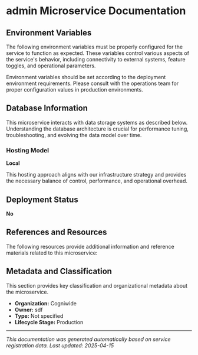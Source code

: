 # admin Microservice Documentation

## Environment Variables

The following environment variables must be properly configured for the service to function as expected. These variables control various aspects of the service's behavior, including connectivity to external systems, feature toggles, and operational parameters.

Environment variables should be set according to the deployment environment requirements. Please consult with the operations team for proper configuration values in production environments.

## Database Information

This microservice interacts with data storage systems as described below. Understanding the database architecture is crucial for performance tuning, troubleshooting, and evolving the data model over time.

### Hosting Model

**Local**

This hosting approach aligns with our infrastructure strategy and provides the necessary balance of control, performance, and operational overhead.

## Deployment Status

**No**

## References and Resources

The following resources provide additional information and reference materials related to this microservice:

## Metadata and Classification

This section provides key classification and organizational metadata about the microservice.

- **Organization:** Cogniwide
- **Owner:** sdf
- **Type:** Not specified
- **Lifecycle Stage:** Production
---

*This documentation was generated automatically based on service registration data. Last updated: 2025-04-15*

